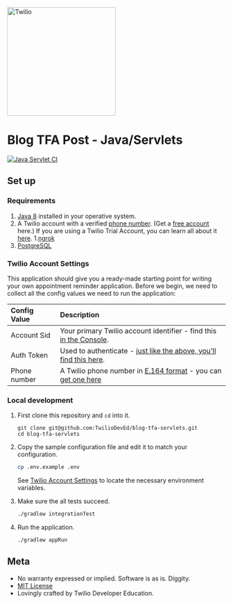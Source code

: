 <a href="https://www.twilio.com">
  <img src="https://static0.twilio.com/marketing/bundles/marketing/img/logos/wordmark-red.svg" alt="Twilio" width="250" />
</a>

# Blog TFA Post - Java/Servlets

[![Java Servlet CI](https://github.com/TwilioDevEd/blog-tfa-servlets/actions/workflows/gradle.yml/badge.svg)](https://github.com/TwilioDevEd/blog-tfa-servlets/actions/workflows/gradle.yml)

## Set up

### Requirements

1. [Java 8](http://www.oracle.com/technetwork/java/javase/downloads/jdk8-downloads-2133151.html)
   installed in your operative system.
1. A Twilio account with a verified [phone number](https://www.twilio.com/console/phone-numbers/incoming). (Get a
   [free account](https://www.twilio.com/try-twilio?utm_campaign=tutorials&utm_medium=readme)
   here.) If you are using a Twilio Trial Account, you can learn all about it
   [here](https://www.twilio.com/help/faq/twilio-basics/how-does-twilios-free-trial-work).
1.[ngrok](https://ngrok.com)
1. [PostgreSQL](https://www.postgresql.org/)

### Twilio Account Settings

This application should give you a ready-made starting point for writing your
own appointment reminder application. Before we begin, we need to collect
all the config values we need to run the application:

| Config Value | Description                                                                                                                                                  |
| :---------------- | :----------------------------------------------------------------------------------------------------------------------------------------------------------- |
| Account Sid  | Your primary Twilio account identifier - find this [in the Console](https://www.twilio.com/console).                                                         |
| Auth Token   | Used to authenticate - [just like the above, you'll find this here](https://www.twilio.com/console).                                                         |
| Phone number | A Twilio phone number in [E.164 format](https://en.wikipedia.org/wiki/E.164) - you can [get one here](https://www.twilio.com/console/phone-numbers/incoming) |

### Local development

1. First clone this repository and `cd` into it.

   ```
   git clone git@github.com:TwilioDevEd/blog-tfa-servlets.git
   cd blog-tfa-servlets
   ```

1. Copy the sample configuration file and edit it to match your configuration.
   ```bash
   cp .env.example .env
   ```
   See [Twilio Account Settings](#twilio-account-settings) to locate the necessary environment variables.

1. Make sure the all tests succeed.

   ```bash
   ./gradlew integrationTest
   ```

1. Run the application.

   ```bash
   ./gradlew appRun
   ```

## Meta

* No warranty expressed or implied. Software is as is. Diggity.
* [MIT License](http://www.opensource.org/licenses/mit-license.html)
* Lovingly crafted by Twilio Developer Education.
